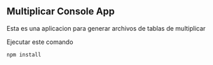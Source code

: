 ## Multiplicar Console App

Esta es una aplicacion para generar archivos de tablas de 
multiplicar

Ejecutar este comando

```
npm install
```